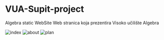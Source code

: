 # VUA-Supit-project
Algebra static WebSite
Web stranica koja prezentira Visoko učilište Algebra

![index](https://user-images.githubusercontent.com/61901937/152865926-54e8cff1-af73-4670-aaac-71c7b47b5f21.JPG)
![about](https://user-images.githubusercontent.com/61901937/152865930-862b7581-8bbb-4d40-8e6c-20cb247bc96c.JPG)
![plan](https://user-images.githubusercontent.com/61901937/152865932-53bdace6-bb14-4ab4-a217-ff4eb1fd5fd8.JPG)
